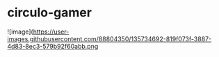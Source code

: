 # circulo-gamer

![image](https://user-images.githubusercontent.com/88804350/135734692-819f073f-3887-4d83-8ec3-579b92f60abb.png

